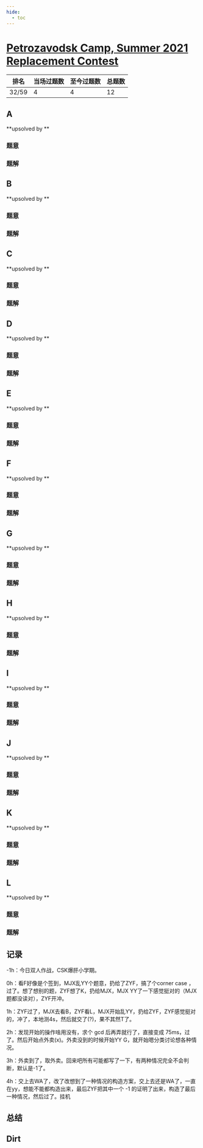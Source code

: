 ```yaml
---
hide:
  - toc
---
```


# [Petrozavodsk Camp, Summer 2021 Replacement Contest](https://official.contest.yandex.com/ptz-summer-2021/contest/28863/enter)

| 排名  | 当场过题数 | 至今过题数 | 总题数 |
| ----- | ---------- | ---------- | ------ |
| 32/59 | 4          | 4          | 12     |

## **A**

**upsolved by **

### 题意



### 题解



## **B**

**upsolved by **

### 题意



### 题解



## **C**

**upsolved by **

### 题意



### 题解



## **D**

**upsolved by **

### 题意



### 题解



## **E**

**upsolved by **

### 题意



### 题解



## **F**

**upsolved by **

### 题意



### 题解



## **G**

**upsolved by **

### 题意



### 题解



## **H**

**upsolved by **

### 题意



### 题解



## **I**

**upsolved by **

### 题意



### 题解



## **J**

**upsolved by **

### 题意



### 题解



## **K**

**upsolved by **

### 题意



### 题解



## **L**

**upsolved by **

### 题意



### 题解

 

## **记录**

-1h：今日双人作战，CSK爆肝小学期。

0h：看F好像是个签到，MJX乱YY个题意，扔给了ZYF，搞了个corner case ，过了。想了想别的题，ZYF想了K，扔给MJX，MJX YY了一下感觉挺对的（MJX题都没读对），ZYF开冲。

1h：ZYF过了，MJX去看B，ZYF看L，MJX开始乱YY，扔给ZYF，ZYF感觉挺对的，冲了，本地测4s，然后就交了(?)，果不其然T了。

2h：发现开始的操作啥用没有，求个 gcd 后再弄就行了，直接变成 75ms，过了。然后开始点外卖(x)。外卖没到的时候开始YY G，就开始嗯分类讨论想各种情况。

3h：外卖到了，取外卖。回来吧所有可能都写了一下，有两种情况完全不会判断，默认是-1了。

4h：交上去WA了，改了改想到了一种情况的构造方案，交上去还是WA了，一直在yy，想能不能都构造出来，最后ZYF把其中一个 -1 的证明了出来，构造了最后一种情况，然后过了。挂机

## **总结**

## **Dirt**



